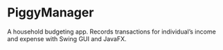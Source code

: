 # PiggyManager
A household budgeting app. Records transactions for individual’s income and expense with Swing GUI and JavaFX.
